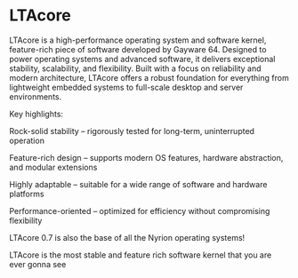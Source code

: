 # LTAcore
LTAcore is a high-performance operating system and software kernel, feature-rich piece of software developed by Gayware 64. Designed to power operating systems and advanced software, it delivers exceptional stability, scalability, and flexibility. Built with a focus on reliability and modern architecture, LTAcore offers a robust foundation for everything from lightweight embedded systems to full-scale desktop and server environments.

Key highlights:

Rock-solid stability – rigorously tested for long-term, uninterrupted operation

Feature-rich design – supports modern OS features, hardware abstraction, and modular extensions

Highly adaptable – suitable for a wide range of software and hardware platforms

Performance-oriented – optimized for efficiency without compromising flexibility

LTAcore 0.7 is also the base of all the Nyrion operating systems!

LTAcore is the most stable and feature rich software kernel that you are ever gonna see

